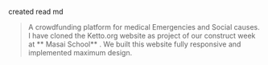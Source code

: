 created read md

>  A crowdfunding platform for medical Emergencies and Social causes.
I have cloned the Ketto.org website as project of our construct week at ** Masai School** . We built this website fully responsive and implemented maximum design.

